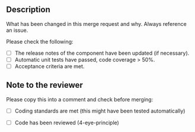 ## Description

What has been changed in this merge request and why. Always reference an issue.

Please check the following:

- [ ] The release notes of the component have been updated (if necessary).
- [ ] Automatic unit tests have passed, code coverage > 50%.
- [ ] Acceptance criteria are met.

## Note to the reviewer

Please copy this into a comment and check before merging:

- [ ] Coding standards are met (this might have been tested automatically)
- [ ] Code has been reviewed (4-eye-principle)


